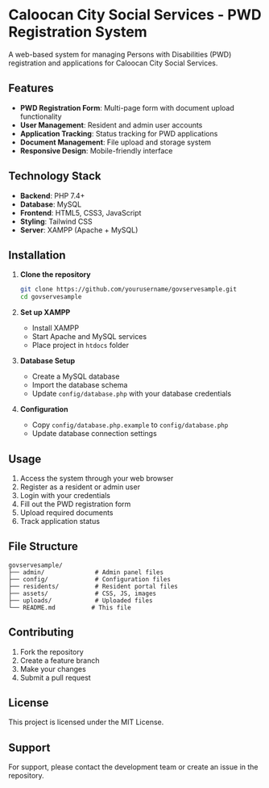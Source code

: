 # Caloocan City Social Services - PWD Registration System

A web-based system for managing Persons with Disabilities (PWD) registration and applications for Caloocan City Social Services.

## Features

- **PWD Registration Form**: Multi-page form with document upload functionality
- **User Management**: Resident and admin user accounts
- **Application Tracking**: Status tracking for PWD applications
- **Document Management**: File upload and storage system
- **Responsive Design**: Mobile-friendly interface

## Technology Stack

- **Backend**: PHP 7.4+
- **Database**: MySQL
- **Frontend**: HTML5, CSS3, JavaScript
- **Styling**: Tailwind CSS
- **Server**: XAMPP (Apache + MySQL)

## Installation

1. **Clone the repository**
   ```bash
   git clone https://github.com/yourusername/govservesample.git
   cd govservesample
   ```

2. **Set up XAMPP**
   - Install XAMPP
   - Start Apache and MySQL services
   - Place project in `htdocs` folder

3. **Database Setup**
   - Create a MySQL database
   - Import the database schema
   - Update `config/database.php` with your database credentials

4. **Configuration**
   - Copy `config/database.php.example` to `config/database.php`
   - Update database connection settings

## Usage

1. Access the system through your web browser
2. Register as a resident or admin user
3. Login with your credentials
4. Fill out the PWD registration form
5. Upload required documents
6. Track application status

## File Structure

```
govservesample/
├── admin/              # Admin panel files
├── config/             # Configuration files
├── residents/          # Resident portal files
├── assets/             # CSS, JS, images
├── uploads/            # Uploaded files
└── README.md          # This file
```

## Contributing

1. Fork the repository
2. Create a feature branch
3. Make your changes
4. Submit a pull request

## License

This project is licensed under the MIT License.

## Support

For support, please contact the development team or create an issue in the repository.
